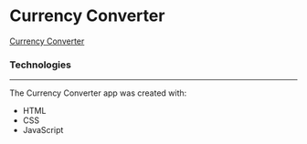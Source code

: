 # Currency Converter

[Currency Converter](https://anastasiyac.github.io/currency-converter/)


### Technologies
____________________________
The Currency Converter app was created with:

+ HTML
+ CSS
+ JavaScript